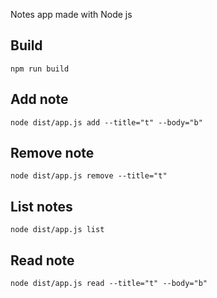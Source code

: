 Notes app made with Node js

## Build

```
npm run build
```

## Add note

```
node dist/app.js add --title="t" --body="b"
```

## Remove note

```
node dist/app.js remove --title="t"
```

## List notes
```
node dist/app.js list
```

## Read note
```
node dist/app.js read --title="t" --body="b"
```